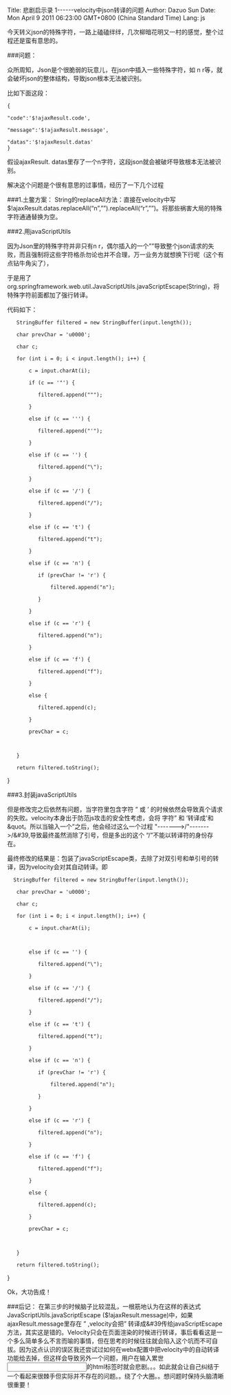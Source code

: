 Title: 悲剧启示录 1------velocity中json转译的问题
Author: Dazuo Sun
Date: Mon April 9 2011 06:23:00 GMT+0800 (China Standard Time)
Lang: js
   
   今天转义json的特殊字符，一路上磕磕绊绊，几次柳暗花明又一村的感觉，整个过程还是蛮有意思的。

###问题：

众所周知，Json是个很脆弱的玩意儿，在json中插入一些特殊字符，如 n r等，就会破坏json的整体结构，导致json根本无法被识别。

比如下面这段：

    {
   
    "code":'$!ajaxResult.code',
   
    "message":'$!ajaxResult.message',
   
    "datas":'$!ajaxResult.datas'
    }

假设ajaxResult. datas里存了一个n字符，这段json就会被破坏导致根本无法被识别。

解决这个问题是个很有意思的过事情，经历了一下几个过程

###1.土鳖方案：
String的replaceAll方法：直接在velocity中写$!ajaxResult.datas.replaceAll(“n”,””).replaceAll(“r”,””)。将那些祸害大局的特殊字符通通替换为空。

###2.用javaScriptUtils

因为Json里的特殊字符并非只有n r，偶尔插入的一个””导致整个json请求的失败，而且强制将这些字符格杀勿论也并不合理，万一业务方就想换下行呢（这个有点钻牛角尖了），

于是用了org.springframework.web.util.JavaScriptUtils.javaScriptEscape(String)，将特殊字符前面都加了强行转译。

代码如下：

       StringBuffer filtered = new StringBuffer(input.length());

       char prevChar = 'u0000';

       char c;

       for (int i = 0; i < input.length(); i++) {

           c = input.charAt(i);

           if (c == '"') {

              filtered.append(""");

           }

           else if (c == ''') {

              filtered.append("'");

           }

           else if (c == '') {

              filtered.append("\");

           }

           else if (c == '/') {

              filtered.append("/");

           }

           else if (c == 't') {

              filtered.append("t");

           }

           else if (c == 'n') {

              if (prevChar != 'r') {

                  filtered.append("n");

              }

           }

           else if (c == 'r') {

              filtered.append("n");

           }

           else if (c == 'f') {

              filtered.append("f");

           }

           else {

              filtered.append(c);

           }

           prevChar = c;

 

       }

       return filtered.toString();

}

###3.封装javaScriptUtils

但是修改完之后依然有问题，当字符里包含字符 ” 或 ’ 的时候依然会导致真个请求的失败。velocity本身出于防范js攻击的安全性考虑，会将 字符” 和 ’转译成'和 &quot。所以当输入一个”之后，他会经过这么一个过程 "------->/"------->/&#39,导致最终虽然消除了引号，但是多出的这个 “/”不能以转译符的身份存在。

最终修改的结果是：包装了javaScriptEscape类，去除了对双引号和单引号的转译，因为velocity会对其自动转译。即

      StringBuffer filtered = new StringBuffer(input.length());

       char prevChar = 'u0000';

       char c;

       for (int i = 0; i < input.length(); i++) {

           c = input.charAt(i);

          

           else if (c == '') {

              filtered.append("\");

           }

           else if (c == '/') {

              filtered.append("/");

           }

           else if (c == 't') {

              filtered.append("t");

           }

           else if (c == 'n') {

              if (prevChar != 'r') {

                  filtered.append("n");

              }

           }

           else if (c == 'r') {

              filtered.append("n");

           }

           else if (c == 'f') {

              filtered.append("f");

           }

           else {

              filtered.append(c);

           }

           prevChar = c;

 

       }

       return filtered.toString();

}

Ok，大功告成！

###后记：
在第三步的时候脑子比较混乱，一根筋地认为在这样的表达式JavaScriptUtils.javaScriptEscape ($!ajaxResult.message)中，如果ajaxResult.message里存在 ” ,velocity会把” 转译成&#39传给javaScriptEscape方法，其实这是错的。Velocity只会在页面渲染的时候进行转译，事后看看这是一个多么简单多么不言而喻的事情，但在思考的时候往往就会陷入这个坑而不可自拔。因为这点认识的误区我还尝试过如何在webx配置中把velocity中的自动转译功能给去掉，但这样会导致另外一个问题，用户在输入累世<input/>的html标签时就会悲剧。。。如此就会让自己纠结于一个看起来很棘手但实际并不存在的问题。。绕了个大圈。。想问题时保持头脑清晰很重要！

 